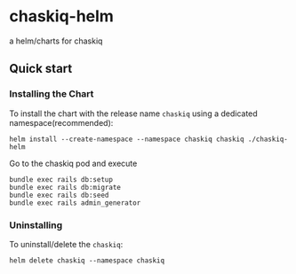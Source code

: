 # chaskiq-helm
a helm/charts for chaskiq

## Quick start

### Installing the Chart

To install the chart with the release name `chaskiq` using a dedicated namespace(recommended):

```shell
helm install --create-namespace --namespace chaskiq chaskiq ./chaskiq-helm
```

Go to the chaskiq pod and execute
```shell
bundle exec rails db:setup
bundle exec rails db:migrate
bundle exec rails db:seed
bundle exec rails admin_generator
```

### Uninstalling

To uninstall/delete the `chaskiq`:

```shell
helm delete chaskiq --namespace chaskiq
```